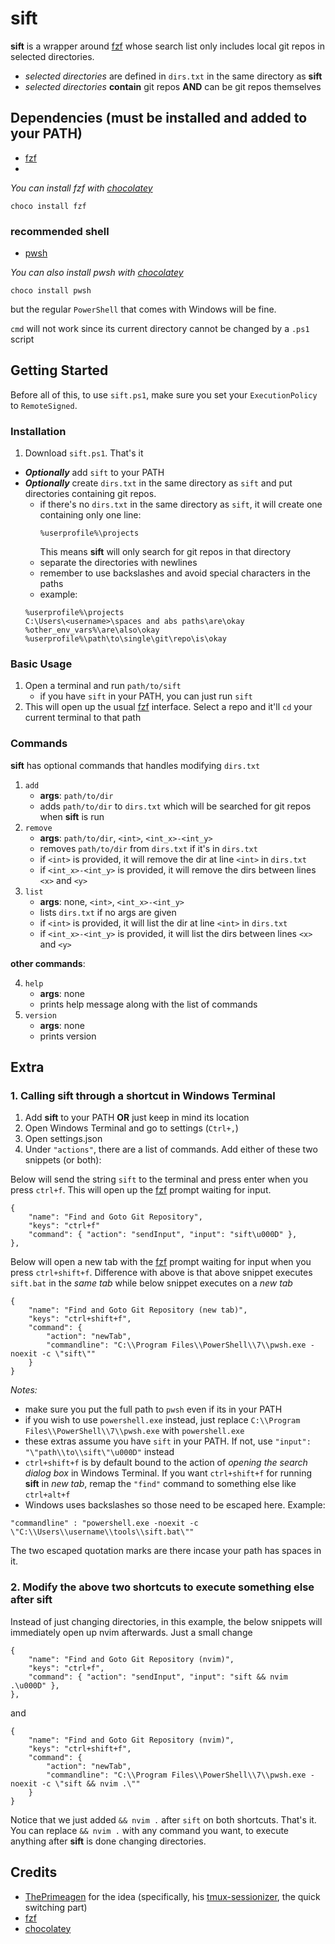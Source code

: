 # sift
**sift** is a wrapper around [fzf](https://github.com/junegunn/fzf) whose search list only includes local git repos in selected directories.
- *selected directories* are defined in `dirs.txt` in the same directory as **sift**
- *selected directories* **contain** git repos **AND** can be git repos themselves

## Dependencies (must be installed and added to your PATH)
- [fzf](https://github.com/junegunn/fzf)
- 
*You can install fzf with [chocolatey](https://chocolatey.org/)*
```
choco install fzf
```
### recommended shell 
- [pwsh](https://github.com/PowerShell/PowerShell)

*You can also install pwsh with [chocolatey](https://chocolatey.org/)*
```
choco install pwsh
```
but the regular `PowerShell` that comes with Windows will be fine.

`cmd` will not work since its current directory cannot be changed by a `.ps1` script

## Getting Started
Before all of this, to use `sift.ps1`, make sure you set your `ExecutionPolicy` to `RemoteSigned`.
### Installation
1. Download `sift.ps1`. That's it
- ***Optionally*** add `sift` to your PATH
- ***Optionally*** create `dirs.txt` in the same directory as `sift` and put directories containing git repos.
    - if there's no `dirs.txt` in the same directory as `sift`, it will create one containing only one line:
      ```
      %userprofile%\projects
      ```
      This means **sift** will only search for git repos in that directory
    - separate the directories with newlines
    - remember to use backslashes and avoid special characters in the paths
    - example:
    ```
    %userprofile%\projects
    C:\Users\<username>\spaces and abs paths\are\okay
    %other_env_vars%\are\also\okay
    %userprofile%\path\to\single\git\repo\is\okay
    ```
### Basic Usage
1. Open a terminal and run `path/to/sift`
    - if you have `sift` in your PATH, you can just run `sift`
2. This will open up the usual [fzf](https://github.com/junegunn/fzf) interface. Select a repo and it'll `cd` your current terminal to that path

### Commands
**sift** has optional commands that handles modifying `dirs.txt`
1. `add`
    - **args**: `path/to/dir`
    - adds `path/to/dir` to `dirs.txt` which will be searched for git repos when **sift** is run
2. `remove`
    - **args**: `path/to/dir`, `<int>`, `<int_x>-<int_y>`
    - removes `path/to/dir` from `dirs.txt` if it's in `dirs.txt`
    - if `<int>` is provided, it will remove the dir at line `<int>` in `dirs.txt`
    - if `<int_x>-<int_y>` is provided, it will remove the dirs between lines `<x>` and `<y>`
3. `list`
    - **args**: none, `<int>`, `<int_x>-<int_y>`
    - lists `dirs.txt` if no args are given
    - if `<int>` is provided, it will list the dir at line `<int>` in `dirs.txt`
    - if `<int_x>-<int_y>` is provided, it will list the dirs between lines `<x>` and `<y>`

**other commands**:

4. `help`
    - **args**: none
    - prints help message along with the list of commands
5. `version`
    - **args**: none
    - prints version

## Extra
### 1. Calling sift through a shortcut in Windows Terminal
1. Add **sift** to your PATH **OR** just keep in mind its location
2. Open Windows Terminal and go to settings (`Ctrl+,`)
3. Open settings.json
4. Under `"actions"`, there are a list of commands. Add either of these two snippets (or both):

Below will send the string `sift` to the terminal and press enter when you press `ctrl+f`. This will open up the [fzf](https://github.com/junegunn/fzf) prompt waiting for input.
```
{
    "name": "Find and Goto Git Repository",
    "keys": "ctrl+f"
    "command": { "action": "sendInput", "input": "sift\u000D" },
},          
```
Below will open a new tab with the [fzf](https://github.com/junegunn/fzf) prompt waiting for input when you press `ctrl+shift+f`. Difference with above is that above snippet executes `sift.bat` in the *same tab* while below snippet executes on a *new tab*
```
{
    "name": "Find and Goto Git Repository (new tab)",
    "keys": "ctrl+shift+f",
    "command": {
        "action": "newTab",
        "commandline": "C:\\Program Files\\PowerShell\\7\\pwsh.exe -noexit -c \"sift\""
    }
}
```

*Notes:* 
- make sure you put the full path to `pwsh` even if its in your PATH
- if you wish to use `powershell.exe` instead, just replace `C:\\Program Files\\PowerShell\\7\\pwsh.exe` with `powershell.exe`
- these extras assume you have `sift` in your PATH. If not, use `"input": "\"path\\to\\sift\"\u000D"` instead
- `ctrl+shift+f` is by default bound to the action of *opening the search dialog box* in Windows Terminal. If you want `ctrl+shift+f` for running **sift** in *new tab*, remap the `"find"` command to something else like `ctrl+alt+f`
- Windows uses backslashes so those need to be escaped here. Example:
```
"commandline" : "powershell.exe -noexit -c \"C:\\Users\\username\\tools\\sift.bat\""
```
The two escaped quotation marks are there incase your path has spaces in it.

### 2. Modify the above two shortcuts to execute something else after **sift**

Instead of just changing directories, in this example, the below snippets will immediately open up nvim afterwards. Just a small change
```
{
    "name": "Find and Goto Git Repository (nvim)",
    "keys": "ctrl+f",
    "command": { "action": "sendInput", "input": "sift && nvim .\u000D" },
}, 
```
and 
```
{
    "name": "Find and Goto Git Repository (nvim)",
    "keys": "ctrl+shift+f",
    "command": {
        "action": "newTab",
        "commandline": "C:\\Program Files\\PowerShell\\7\\pwsh.exe -noexit -c \"sift && nvim .\""
    }
}
```
Notice that we just added `&& nvim .` after `sift` on both shortcuts. That's it. You can replace `&& nvim .` with any command you want, to execute anything after **sift** is done changing directories.

## Credits
- [ThePrimeagen](https://github.com/ThePrimeagen) for the idea (specifically, his [tmux-sessionizer](https://github.com/ThePrimeagen/.dotfiles/blob/master/bin/.local/scripts/tmux-sessionizer), the quick switching part)
- [fzf](https://github.com/junegunn/fzf)
- [chocolatey](https://chocolatey.org/)

